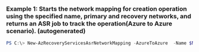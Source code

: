 ### Example 1: Starts the network mapping for creation operation using the specified name, primary and recovery networks, and returns an ASR job to track the operation(Azure to Azure scenario). (autogenerated)
```powershell
PS C:\> New-AzRecoveryServicesAsrNetworkMapping -AzureToAzure  -Name $NetworkMapName -PrimaryAzureNetworkId $AzureNetworkId -PrimaryFabric $AzureFabric -RecoveryAzureNetworkId $RecoveryNetworkId -RecoveryFabric $RecoveryAzureFabric
```


